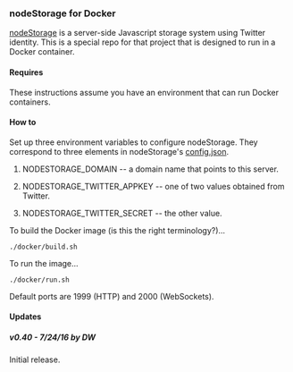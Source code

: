 ### nodeStorage for Docker



<a href="https://github.com/scripting/nodeStorage">nodeStorage</a> is a server-side Javascript storage system using Twitter identity. This is a special repo for that project that is designed to run in a Docker container. 



#### Requires

These instructions assume you have an environment that can run Docker containers.



#### How to

Set up three environment variables to configure nodeStorage. They correspond to three elements in nodeStorage's <a href="https://github.com/scripting/1999-project/blob/master/docs/setup.md#create-configjson">config.json</a>. 

1. NODESTORAGE_DOMAIN -- a domain name that points to this server.

2. NODESTORAGE_TWITTER_APPKEY -- one of two values obtained from Twitter. 

3. NODESTORAGE_TWITTER_SECRET -- the other value.



To build the Docker image (is this the right terminology?)...

<code>./docker/build.sh</code>

To run the image...

<code>./docker/run.sh</code>



Default ports are 1999 (HTTP) and 2000 (WebSockets).



#### Updates

##### v0.40 - 7/24/16 by DW

Initial release.

